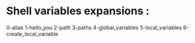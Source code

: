 # Shell variables expansions :

0-alias
1-hello_you
2-path
3-paths
4-global_variables
5-local_variables
6-create_local_variable

